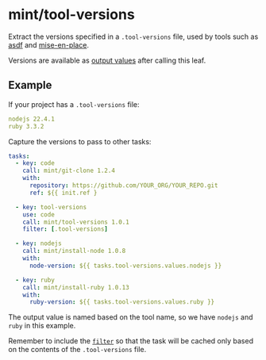 # mint/tool-versions

Extract the versions specified in a `.tool-versions` file, used by tools such as
[asdf](https://asdf-vm.com/) and [mise-en-place](https://mise.jdx.dev/).

Versions are available as [output values](https://www.rwx.com/docs/mint/output-values)
after calling this leaf.

## Example

If your project has a `.tool-versions` file:

```yaml
nodejs 22.4.1
ruby 3.3.2
```

Capture the versions to pass to other tasks:

```yaml
tasks:
  - key: code
    call: mint/git-clone 1.2.4
    with:
      repository: https://github.com/YOUR_ORG/YOUR_REPO.git
      ref: ${{ init.ref }

  - key: tool-versions
    use: code
    call: mint/tool-versions 1.0.1
    filter: [.tool-versions]

  - key: nodejs
    call: mint/install-node 1.0.8
    with:
      node-version: ${{ tasks.tool-versions.values.nodejs }}

  - key: ruby
    call: mint/install-ruby 1.0.13
    with:
      ruby-version: ${{ tasks.tool-versions.values.ruby }}
```

The output value is named based on the tool name, so we have `nodejs` and `ruby` in this example.

Remember to include the [`filter`](https://www.rwx.com/docs/mint/filtering-files) so that the task will be cached only based on the contents of the `.tool-versions` file.
